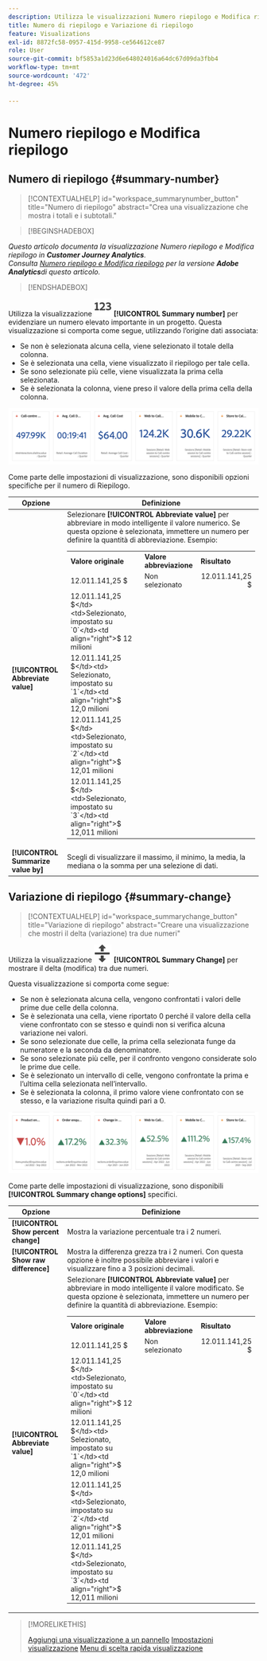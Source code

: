 ```yaml
---
description: Utilizza le visualizzazioni Numero riepilogo e Modifica riepilogo per visualizzare punti dati importanti in un progetto.
title: Numero di riepilogo e Variazione di riepilogo
feature: Visualizations
exl-id: 8872fc58-0957-415d-9958-ce564612ce87
role: User
source-git-commit: bf5853a1d23d6e648024016a64dc67d09da3fbb4
workflow-type: tm+mt
source-wordcount: '472'
ht-degree: 45%

---
```


# Numero riepilogo e Modifica riepilogo

## Numero di riepilogo {#summary-number}

<!-- markdownlint-disable MD034 -->

>[!CONTEXTUALHELP]
>id="workspace_summarynumber_button"
>title="Numero di riepilogo"
>abstract="Crea una visualizzazione che mostra i totali e i subtotali."

<!-- markdownlint-enable MD034 -->


>[!BEGINSHADEBOX]

*Questo articolo documenta la visualizzazione Numero riepilogo e Modifica riepilogo in **Customer Journey Analytics**.<br/>Consulta [Numero riepilogo e Modifica riepilogo](https://experienceleague.adobe.com/en/docs/analytics/analyze/analysis-workspace/visualizations/summary-number-change) per la versione **Adobe Analytics**di questo articolo.*

>[!ENDSHADEBOX]


Utilizza la visualizzazione ![Riepiloga](/help/assets/icons/123.svg) **[!UICONTROL Summary number]** per evidenziare un numero elevato importante in un progetto. Questa visualizzazione si comporta come segue, utilizzando l’origine dati associata:

* Se non è selezionata alcuna cella, viene selezionato il totale della colonna.
* Se è selezionata una cella, viene visualizzato il riepilogo per tale cella.
* Se sono selezionate più celle, viene visualizzata la prima cella selezionata.
* Se è selezionata la colonna, viene preso il valore della prima cella della colonna.

![Visualizzazione numero di riepilogo](asses/../assets/summary-number.png)

Come parte delle impostazioni di visualizzazione, sono disponibili opzioni specifiche per il numero di Riepilogo.

| Opzione | Definizione |
|--- |--- |
| **[!UICONTROL Abbreviate value]** | Selezionare **[!UICONTROL Abbreviate value]** per abbreviare in modo intelligente il valore numerico. Se questa opzione è selezionata, immettere un numero per definire la quantità di abbreviazione. Esempio:<br/><table><tr><td>**Valore originale**</td><td>**Valore abbreviazione**</td><td>**Risultato**</td></tr><tr><td>12.011.141,25 $</td><td>Non selezionato</td><td  align="right">12.011.141,25 $</td></tr><tr><td>12.011.141,25 $</td><td>Selezionato, impostato su `0`</td><td align="right">$ 12 milioni</td></tr><tr><td>12.011.141,25 $</td><td> Selezionato, impostato su `1`</td><td  align="right">$ 12,0 milioni</td></tr><tr><td>12.011.141,25 $</td><td>Selezionato, impostato su `2`</td><td align="right">$ 12,01 milioni</td></tr><tr><td>12.011.141,25 $</td><td>Selezionato, impostato su `3`</td><td align="right">$ 12,011 milioni</td></tr></table> |
| **[!UICONTROL Summarize value by]** | Scegli di visualizzare il massimo, il minimo, la media, la mediana o la somma per una selezione di dati. |

## Variazione di riepilogo {#summary-change}

<!-- markdownlint-disable MD034 -->

>[!CONTEXTUALHELP]
>id="workspace_summarychange_button"
>title="Variazione di riepilogo"
>abstract="Creare una visualizzazione che mostri il delta (variazione) tra due numeri"

<!-- markdownlint-enable MD034 -->


Utilizza la visualizzazione ![SpostaSuGiù](/help/assets/icons/MoveUpDown.svg) **[!UICONTROL Summary Change]** per mostrare il delta (modifica) tra due numeri. <!-- This is applicable for AA, not CJA: The green and red color of the Summary Change can be controlled through [custom event polarity](https://experienceleague.adobe.com/docs/analytics/admin/admin-tools/success-events/success-event.html) or a calculated metric's [Show Upward Trend As](https://experienceleague.adobe.com/docs/analytics/components/calculated-metrics/calcmetric-workflow/cm-build-metrics.html) option.-->

<!--
The green and red color of the Summary Change can be controlled through [custom event polarity](https://experienceleague.adobe.com/docs/analytics/admin/admin/c-manage-report-suites/c-edit-report-suites/conversion-var-admin/c-success-events/success-event.md) or a calculated metric's [Show Upward Trend As](https://experienceleague.adobe.com/docs/analytics/components/calculated-metrics/calcmetric-workflow/cm-build-metrics.html) option.
-->

Questa visualizzazione si comporta come segue:

* Se non è selezionata alcuna cella, vengono confrontati i valori delle prime due celle della colonna.
* Se è selezionata una cella, viene riportato 0 perché il valore della cella viene confrontato con se stesso e quindi non si verifica alcuna variazione nei valori.
* Se sono selezionate due celle, la prima cella selezionata funge da numeratore e la seconda da denominatore.
* Se sono selezionate più celle, per il confronto vengono considerate solo le prime due celle.
* Se è selezionato un intervallo di celle, vengono confrontate la prima e l’ultima cella selezionata nell’intervallo.
* Se è selezionata la colonna, il primo valore viene confrontato con se stesso, e la variazione risulta quindi pari a 0.


![Visualizzazione delle modifiche di riepilogo che mostra il delta tra due numeri.s](assets/summary-change.png)


Come parte delle impostazioni di visualizzazione, sono disponibili **[!UICONTROL Summary change options]** specifici.

| Opzione | Definizione |
|--- |--- |
| **[!UICONTROL Show percent change]** | Mostra la variazione percentuale tra i 2 numeri. |
| **[!UICONTROL Show raw difference]** | Mostra la differenza grezza tra i 2 numeri. Con questa opzione è inoltre possibile abbreviare i valori e visualizzare fino a 3 posizioni decimali. |
| **[!UICONTROL Abbreviate value]** | Selezionare **[!UICONTROL Abbreviate value]** per abbreviare in modo intelligente il valore modificato. Se questa opzione è selezionata, immettere un numero per definire la quantità di abbreviazione. Esempio:<br/><table><tr><td>**Valore originale**</td><td>**Valore abbreviazione**</td><td>**Risultato**</td></tr><tr><td>12.011.141,25 $</td><td>Non selezionato</td><td  align="right">12.011.141,25 $</td></tr><tr><td>12.011.141,25 $</td><td>Selezionato, impostato su `0`</td><td align="right">$ 12 milioni</td></tr><tr><td>12.011.141,25 $</td><td> Selezionato, impostato su `1`</td><td  align="right">$ 12,0 milioni</td></tr><tr><td>12.011.141,25 $</td><td>Selezionato, impostato su `2`</td><td align="right">$ 12,01 milioni</td></tr><tr><td>12.011.141,25 $</td><td>Selezionato, impostato su `3`</td><td align="right">$ 12,011 milioni</td></tr></table> |

>[!MORELIKETHIS]
>
>[Aggiungi una visualizzazione a un pannello](/help/analysis-workspace/visualizations/freeform-analysis-visualizations.md#add-visualizations-to-a-panel)
>[Impostazioni visualizzazione](/help/analysis-workspace/visualizations/freeform-analysis-visualizations.md#settings)
>[Menu di scelta rapida visualizzazione](/help/analysis-workspace/visualizations/freeform-analysis-visualizations.md#context-menu)
>
